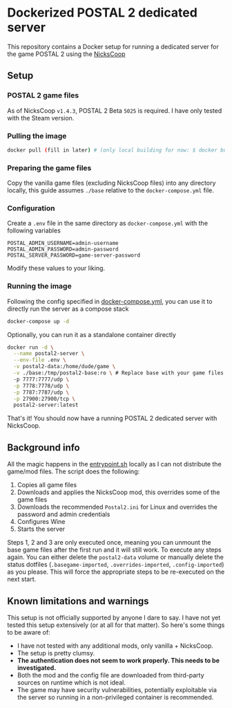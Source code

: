 # Dockerized POSTAL 2 dedicated server

This repository contains a Docker setup for running a dedicated server for the game POSTAL 2 using the [NicksCoop](https://www.moddb.com/mods/nickscoop-postal-2-coop)

## Setup

### POSTAL 2 game files

As of NicksCoop `v1.4.3`, POSTAL 2 Beta `5025` is required. I have only tested with the Steam version.

### Pulling the image

```bash
docker pull (fill in later) # (only local building for now: $ docker build -t postal2-server:latest -f Dockerfile .
```

### Preparing the game files

Copy the vanilla game files (excluding NicksCoop files) into any directory locally, this guide assumes `./base` relative to the `docker-compose.yml` file.

### Configuration

Create a `.env` file in the same directory as `docker-compose.yml` with the following variables

```env
POSTAL_ADMIN_USERNAME=admin-username
POSTAL_ADMIN_PASSWORD=admin-password
POSTAL_SERVER_PASSWORD=game-server-password
```

Modify these values to your liking.

### Running the image

Following the config specified in [docker-compose.yml](docker-compose.yml), you can use it to directly run the server as a compose stack

```bash
docker-compose up -d
```

Optionally, you can run it as a standalone container directly

```bash
docker run -d \
  --name postal2-server \
  --env-file .env \
  -v postal2-data:/home/dude/game \
  -v ./base:/tmp/postal2-base:ro \ # Replace base with your game files directory if needed
  -p 7777:7777/udp \
  -p 7778:7778/udp \
  -p 7787:7787/udp \
  -p 27900:27900/tcp \
  postal2-server:latest
```

That's it! You should now have a running POSTAL 2 dedicated server with NicksCoop.

## Background info

All the magic happens in the [entrypoint.sh](entrypoint.sh) locally as I can not distribute the game/mod files.
The script does the following:

1) Copies all game files
2) Downloads and applies the NicksCoop mod, this overrides some of the game files
3) Downloads the recommended `Postal2.ini` for Linux and overrides the password and admin credentials
4) Configures Wine
5) Starts the server

Steps 1, 2 and 3 are only executed once, meaning you can unmount the base game files after the first run and it will still work. To execute any steps again. You can either delete the `postal2-data` volume or manually delete the status dotfiles (`.basegame-imported`, `.overrides-imported`, `.config-imported`) as you please. This will force the appropriate steps to be re-executed on the next start.

## Known limitations and warnings

This setup is not officially supported by anyone I dare to say. I have not yet tested this setup extensively (or at all for that matter). So here's some things to be aware of:

- I have not tested with any additional mods, only vanilla + NicksCoop.
- The setup is pretty clumsy.
- **The authentication does not seem to work properly. This needs to be investigated.**
- Both the mod and the config file are downloaded from third-party sources on runtime which is not ideal.
- The game may have security vulnerabilities, potentially exploitable via the server so running in a non-privileged container is recommended.
